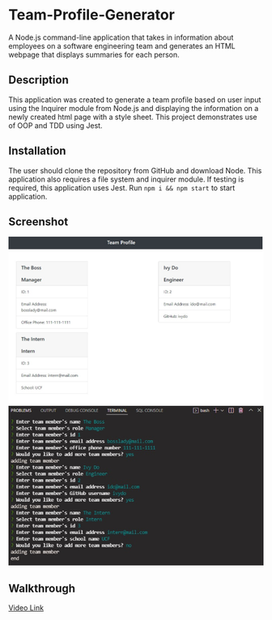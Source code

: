 # Team-Profile-Generator
A Node.js command-line application that takes in information about employees on a software engineering team and generates an HTML webpage that displays summaries for each person.

## Description
This application was created to generate a team profile based on user input using the Inquirer module from Node.js and displaying the information on a newly created html page with a style sheet. This project demonstrates use of OOP and TDD using Jest.

## Installation
The user should clone the repository from GitHub and download Node. This application also requires a file system and inquirer module. If testing is required, this application uses Jest. Run `npm i && npm start` to start application. 

## Screenshot
![HTML](/assets/images/html.jpg)
![HTML](/assets/images/terminal.jpg)

## Walkthrough
[Video Link](https://drive.google.com/file/d/14JpZkxSgR7Y-o_7zolhIycpz7a9hLZZz/view)

